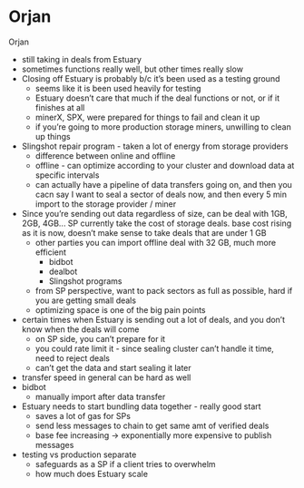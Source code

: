 # Orjan

Orjan

- still taking in deals from Estuary
- sometimes functions really well, but other times really slow
- Closing off Estuary is probably b/c it’s been used as a testing ground
    - seems like it is been used heavily for testing
    - Estuary doesn’t care that much if the deal functions or not, or if it finishes at all
    - minerX, SPX, were prepared for things to fail and clean it up
    - if you’re going to more production storage miners, unwilling to clean up things
- Slingshot repair program - taken a lot of energy from storage providers
    - difference between online and offline
    - offline - can optimize according to your cluster and download data at specific intervals
    - can actually have a pipeline of data transfers going on, and then you cacn say I want to seal a sector of deals now, and then every 5 min import to the storage provider / miner
- Since you’re sending out data regardless of size, can be deal with 1GB, 2GB, 4GB... SP currently take the cost of storage deals. base cost rising as it is now, doesn’t make sense to take deals that are under 1 GB
    - other parties you can import offline deal with 32 GB, much more efficient
        - bidbot
        - dealbot
        - Slingshot programs
    - from SP perspective, want to pack sectors as full as possible, hard if you are getting small deals
    - optimizing space is one of the big pain points
- certain times when Estuary is sending out a lot of deals, and you don’t know when the deals will come
    - on SP side, you can’t prepare for it
    - you could rate limit it - since sealing cluster can’t handle it time, need to reject deals
    - can’t get the data and start sealing it later
- transfer speed in general can be hard as well
- bidbot
    - manually import after data transfer
- Estuary needs to start bundling data together - really good start
    - saves a lot of gas for SPs
    - send less messages to chain to get same amt of verified deals
    - base fee increasing → exponentially more expensive to publish messages
- testing vs production separate
    - safeguards as a SP if a client tries to overwhelm
    - how much does Estuary scale